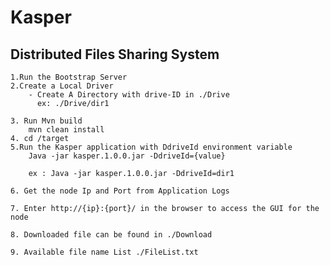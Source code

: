 # Kasper
## Distributed Files Sharing System


    1.Run the Bootstrap Server
    2.Create a Local Driver
        - Create A Directory with drive-ID in ./Drive
          ex: ./Drive/dir1

    3. Run Mvn build
        mvn clean install
    4. cd /target
    5.Run the Kasper application with DdriveId environment variable
        Java -jar kasper.1.0.0.jar -DdriveId={value}

        ex : Java -jar kasper.1.0.0.jar -DdriveId=dir1

    6. Get the node Ip and Port from Application Logs

    7. Enter http://{ip}:{port}/ in the browser to access the GUI for the node

    8. Downloaded file can be found in ./Download

    9. Available file name List ./FileList.txt